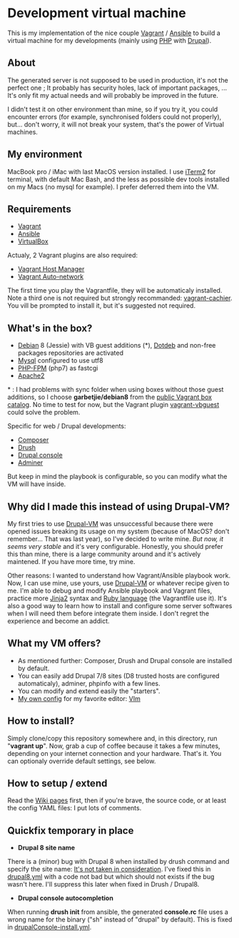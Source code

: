 # Development virtual machine

This is my implementation of the nice couple [Vagrant](http://vagrantup.com) / [Ansible](https://www.ansible.com) to build a virtual machine for my developments (mainly
using [PHP](http://php.net) with [Drupal](http://drupal.org)).

## About
The generated server is not supposed to be used in production, it's not the perfect one ; It probably has security holes, lack of important packages, ... It's only fit my
actual needs and will probably be improved in the future.

I didn't test it on other environment than mine, so if you try it, you could encounter errors (for example, synchronised folders could not properly), but... don't worry, it will not break your system, that's the power of Virtual machines.

## My environment
MacBook pro / iMac with last MacOS version installed. I use [iTerm2](https://www.iterm2.com) for terminal, with default Mac Bash, and the less as possible dev tools installed on my Macs (no mysql for example). I prefer deferred them into the VM.

## Requirements
* [Vagrant](http://vagrantup.com)
* [Ansible](https://www.ansible.com)
* [VirtualBox](https://www.virtualbox.org)

Actualy, 2 Vagrant plugins are also required:
* [Vagrant Host Manager](https://github.com/devopsgroup-io/vagrant-hostmanager)
* [Vagrant Auto-network](https://github.com/oscar-stack/vagrant-auto_network)

The first time you play the Vagrantfile, they will be automaticaly installed. Note a third one is not required but strongly recommanded: [vagrant-cachier](https://github.com/fgrehm/vagrant-cachier). You vill be prompted to install it, but it's suggested not required.

## What's in the box?
* [Debian](http://debian.org) 8 (Jessie) with VB guest additions (*), [Dotdeb](https://www.dotdeb.org) and non-free packages repositories are activated
* [Mysql](https://www.mysql.com) configured to use utf8
* [PHP-FPM](https://php-fpm.org) (php7) as fastcgi
* [Apache2](https://httpd.apache.org)

\* : I had problems with sync folder when using boxes without those guest additions, so I choose **garbetjie/debian8** from the [public Vagrant box catalog](https://atlas.hashicorp.com/boxes/search). No time to test for now, but the Vagrant plugin [vagrant-vbguest](https://github.com/dotless-de/vagrant-vbguest) could solve the problem.

Specific for web / Drupal developments:
* [Composer](https://getcomposer.org)
* [Drush](http://www.drush.org)
* [Drupal console](https://drupalconsole.com)
* [Adminer](https://www.adminer.org)

But keep in mind the playbook is configurable, so you can modify what the VM will have inside.

## Why did I made this instead of using Drupal-VM?
My first tries to use [Drupal-VM](https://github.com/geerlingguy/drupal-vm) was unsuccessful because there were opened issues breaking its usage on my system (because of MacOS? don't remember... That was last year), so I've decided to write mine. *But now, it seems very stable* and it's very configurable. Honestly, you should prefer this than mine, there is a large community around and it's actively maintened. If you have more time, try mine.

Other reasons: I wanted to understand how Vagrant/Ansible playbook work. Now, I can use mine, use yours, use [Drupal-VM](https://github.com/geerlingguy/drupal-vm) or whatever recipe given to me. I'm able to debug and modify Ansible playbook and Vagrant files, practice more [Jinja2](http://jinja.pocoo.org/docs/2.9/) syntax and [Ruby language](https://www.ruby-lang.org) (the Vagrantfile use it). It's also a good way to learn how to install and configure some server softwares when I will need them before integrate them inside. I don't regret the experience and become an addict.

## What my VM offers?
* As mentioned further: Composer, Drush and Drupal console are installed by default.
* You can easily add Drupal 7/8 sites (D8 trusted hosts are configured automaticaly), adminer, phpinfo with a few lines.
* You can modify and extend easily the "starters".
* [My own config](https://github.com/webastien/vim) for my favorite editor: [VIm](http://www.vim.org/)

## How to install?
Simply clone/copy this repository somewhere and, in this directory, run "**vagrant up**". Now, grab a cup of coffee because it takes a few minutes, depending on your internet connection and your hardware. That's it. You can optionaly override default settings, see below.

## How to setup / extend
Read the [Wiki pages](https://github.com/webastien/dev-vm/wiki) first, then if you're brave, the source code, or at least the config YAML files: I put lots of comments.

## Quickfix temporary in place
* **Drupal 8 site name**

There is a (minor) bug with Drupal 8 when installed by drush command and specify the site name: [It's not taken in consideration](https://github.com/drush-ops/drush/issues/2462). I've fixed this in [drupal8.yml](https://github.com/webastien/dev-vm/blob/master/configuration/default/starters/drupal8.yml) with a code not bad but which should not exists if the bug wasn't here.  I'll suppress this later when fixed in Drush / Drupal8.

* **Drupal console autocompletion**

When running **drush init** from ansible, the generated **console.rc** file uses a wrong name for the binary ("sh" instead of "drupal" by default). This is fixed in [drupalConsole-install.yml](https://github.com/webastien/dev-vm/blob/master/provisioning/roles/webastien.dev-vm/extras/drupalConsole/main.yml).

